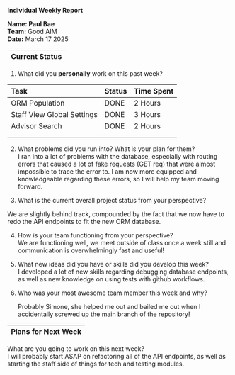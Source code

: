 **Individual Weekly Report**

**Name: Paul Bae**  
**Team:** Good AIM	  
**Date:** March 17 2025

| Current Status |
| :---- |

1. What did you **personally** work on this past week?

| Task | Status | Time Spent |
| :---- | :---- | :---- |
| ORM Population | DONE | 2 Hours |
| Staff View Global Settings | DONE | 3 Hours |
| Advisor Search | DONE | 2 Hours |
|  |  |  |
|  |  |  |

2. What problems did you run into? What is your plan for them?  
   I ran into a lot of problems with the database, especially with routing errors that caused a lot of fake requests (GET req) that were almost impossible to trace the error to. I am now more equipped and knowledgeable regarding these errors, so I will help my team moving forward.  
     
3. What is the current overall project status from your perspective? 

We are slightly behind track, compounded by the fact that we now have to redo the API endpoints to fit the new ORM database.

4. How is your team functioning from your perspective?  
   We are functioning well, we meet outside of class once a week still and communication is overwhelmingly fast and useful\!  
     
5. What new ideas did you have or skills did you develop this week?  
   I developed a lot of new skills regarding debugging database endpoints, as well as new knowledge on using tests with github workflows.  
     
6. Who was your most awesome team member this week and why?

	Probably Simone, she helped me out and bailed me out when I accidentally screwed up the main branch of the repository\!

| Plans for Next Week |
| :---- |

What are you going to work on this next week?  
	I will probably start ASAP on refactoring all of the API endpoints, as well as starting the staff side of things for tech and testing modules.